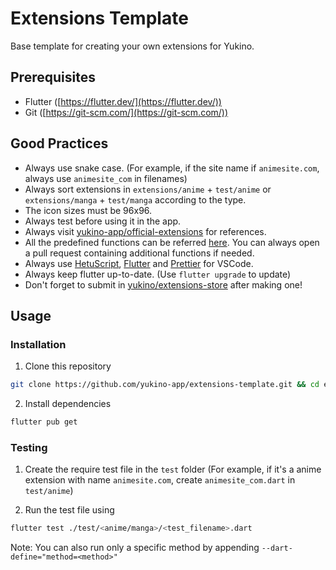 # Extensions Template

Base template for creating your own extensions for Yukino.

## Prerequisites

- Flutter ([https://flutter.dev/](https://flutter.dev/))
- Git ([https://git-scm.com/](https://git-scm.com/))

## Good Practices

- Always use snake case. (For example, if the site name if `animesite.com`, always use `animesite_com` in filenames)
- Always sort extensions in `extensions/anime` + `test/anime` or `extensions/manga` + `test/manga` according to the type.
- The icon sizes must be 96x96.
- Always test before using it in the app.
- Always visit [yukino-app/official-extensions](https://github.com/yukino-app/official-extensions) for references.
- All the predefined functions can be referred [here](https://github.com/yukino-app/yukino/blob/065c0c74865271afc23ded79b6b58d17a86332a5/packages/extensions/lib/hetu/externals.dart#L1). You can always open a pull request containing additional functions if needed.
- Always use [HetuScript](https://marketplace.visualstudio.com/items?itemName=hetu-script.hetuscript), [Flutter](https://marketplace.visualstudio.com/items?itemName=Dart-Code.flutter) and [Prettier](https://marketplace.visualstudio.com/items?itemName=esbenp.prettier-vscode) for VSCode.
- Always keep flutter up-to-date. (Use `flutter upgrade` to update)
- Don't forget to submit in [yukino/extensions-store](https://github.com/yukino-app/extensions-store) after making one!

## Usage

### Installation

1. Clone this repository

```bash
git clone https://github.com/yukino-app/extensions-template.git && cd extensions-template
```

2. Install dependencies

```bash
flutter pub get
```

### Testing

1. Create the require test file in the `test` folder (For example, if it's a anime extension with name `animesite.com`, create `animesite_com.dart` in `test/anime`)

2. Run the test file using

```bash
flutter test ./test/<anime/manga>/<test_filename>.dart
```

Note: You can also run only a specific method by appending `--dart-define="method=<method>"`